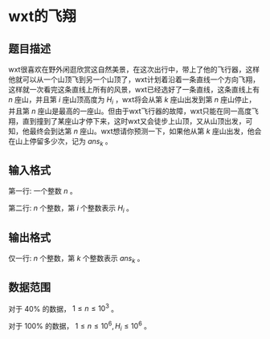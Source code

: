 # wxt的飞翔

## 题目描述

wxt很喜欢在野外闲逛欣赏这自然美景，在这次出行中，带上了他的飞行器，这样他就可以从一个山顶飞到另一个山顶了，wxt计划着沿着一条直线一个方向飞翔，这样就一次看完这条直线上所有的风景，wxt已经选好了一条直线，这条直线上有 $n$ 座山，并且第 $i$ 座山顶高度为 $H_i$ ，wxt将会从第 $k$ 座山出发到第 $n$ 座山停止，并且第 $n$ 座山是最高的一座山。但由于wxt飞行器的故障，wxt只能在同一高度飞翔，直到撞到了某座山才停下来，这时wxt又会徒步上山顶，又从山顶出发，可知，他最终会到达第 $n$ 座山。wxt想请你预测一下，如果他从第 $k$ 座山出发，他会在山上停留多少次，记为 $ans_k$ 。

## 输入格式

第一行: 一个整数 $n$ 。

第二行: $n$ 个整数，第 $i$ 个整数表示 $H_i$ 。

## 输出格式

仅一行: $n$ 个整数，第 $k$ 个整数表示 $ans_k$ 。

## 数据范围

对于 $40\%$ 的数据， $1\leq n\leq 10^3$ 。

对于 $100\%$ 的数据， $1\leq n\leq 10^6,H_i\leq 10^6$ 。